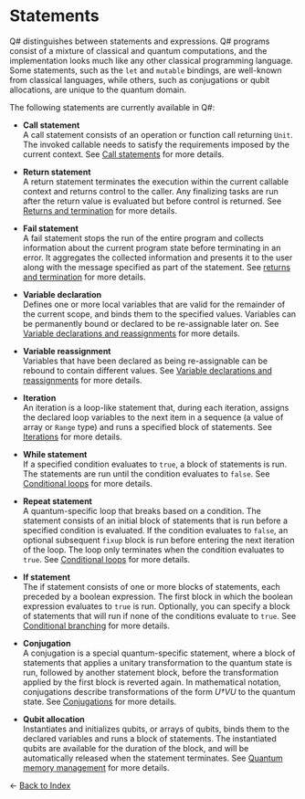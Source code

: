 # Statements

Q# distinguishes between statements and expressions. Q# programs consist of a mixture of classical and quantum computations, and the implementation looks much like any other classical programming language. Some statements, such as the `let` and `mutable` bindings, are well-known from classical languages, while others, such as conjugations or qubit allocations, are unique to the quantum domain.

The following statements are currently available in Q#:

* **Call statement**    
    A call statement consists of an operation or function call returning `Unit`. The invoked callable needs to satisfy the requirements imposed by the current context. See [Call statements](https://github.com/microsoft/qsharp-language/blob/main/Specifications/Language/2_Statements/CallStatements.md#call-statements) for more details.

* **Return statement**    
    A return statement terminates the execution within the current callable context and returns control to the caller. Any finalizing tasks are run after the return value is evaluated but before control is returned. See [Returns and termination](https://github.com/microsoft/qsharp-language/blob/main/Specifications/Language/2_Statements/ReturnsAndTermination.md#returns-and-termination) for more details.

* **Fail statement**    
    A fail statement stops the run of the entire program and collects information about the current program state before terminating in an error. It aggregates the collected information and presents it to the user along with the message specified as part of the statement. See [returns and termination](https://github.com/microsoft/qsharp-language/blob/main/Specifications/Language/2_Statements/ReturnsAndTermination.md#returns-and-termination) for more details.

* **Variable declaration**    
    Defines one or more local variables that are valid for the remainder of the current scope, and binds them to the specified values. Variables can be permanently bound or declared to be re-assignable later on. See [Variable declarations and reassignments](https://github.com/microsoft/qsharp-language/blob/main/Specifications/Language/2_Statements/VariableDeclarationsAndReassignments.md#variable-declarations-and-reassignments) for more details.

* **Variable reassignment**    
    Variables that have been declared as being re-assignable can be rebound to contain different values. See [Variable declarations and reassignments](https://github.com/microsoft/qsharp-language/blob/main/Specifications/Language/2_Statements/VariableDeclarationsAndReassignments.md#variable-declarations-and-reassignments) for more details.

* **Iteration**    
    An iteration is a loop-like statement that, during each iteration, assigns the declared loop variables to the next item in a sequence (a value of array or `Range` type) and runs a specified block of statements. See [Iterations](https://github.com/microsoft/qsharp-language/blob/main/Specifications/Language/2_Statements/Iterations.md#iterations) for more details.
    
* **While statement**    
    If a specified condition evaluates to `true`, a block of statements is run. The statements are run until the condition evaluates to `false`. See [Conditional loops](https://github.com/microsoft/qsharp-language/blob/main/Specifications/Language/2_Statements/ConditionalLoops.md#conditional-loops) for more details.

* **Repeat statement**    
    A quantum-specific loop that breaks based on a condition. The statement consists of an initial block of statements that is run before a specified condition is evaluated. If the condition evaluates to `false`, an optional subsequent `fixup` block is run before entering the next iteration of the loop. The loop only terminates when the condition evaluates to `true`. See [Conditional loops](https://github.com/microsoft/qsharp-language/blob/main/Specifications/Language/2_Statements/ConditionalLoops.md#conditional-loops) for more details.

* **If statement**    
    The if statement consists of one or more blocks of statements, each preceded by a boolean expression. The first block in which the boolean expression evaluates to `true` is run. Optionally, you can specify a block of statements that will run if none of the conditions evaluate to `true`. See [Conditional branching](https://github.com/microsoft/qsharp-language/blob/main/Specifications/Language/2_Statements/ConditionalBranching.md#conditional-branching) for more details.

* **Conjugation**    
    A conjugation is a special quantum-specific statement, where a block of statements that applies a unitary transformation to the quantum state is run, followed by another statement block, before the transformation applied by the first block is reverted again. In mathematical notation, conjugations describe transformations of the form *U†VU* to the quantum state. See [Conjugations](https://github.com/microsoft/qsharp-language/blob/main/Specifications/Language/2_Statements/Conjugations.md#conjugations) for more details.

* **Qubit allocation**    
    Instantiates and initializes qubits, or arrays of qubits, binds them to the declared variables and runs a block of statements.
    The instantiated qubits are available for the duration of the block, and will be automatically released when the statement terminates. See [Quantum memory management](https://github.com/microsoft/qsharp-language/blob/main/Specifications/Language/2_Statements/QuantumMemoryManagement.md#quantum-memory-management) for more details.


← [Back to Index](https://github.com/microsoft/qsharp-language/tree/main/Specifications/Language#index)
